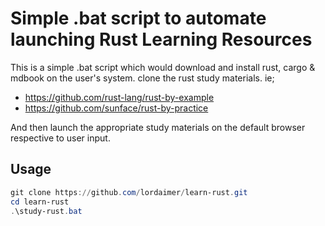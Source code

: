 # Simple .bat script to automate launching Rust Learning Resources

This is a simple .bat script which would download and install rust, cargo & mdbook on the user's system. clone the rust study materials. 
ie; 
- https://github.com/rust-lang/rust-by-example 
- https://github.com/sunface/rust-by-practice

And then launch the appropriate study materials on the default browser respective to user input.

## Usage

```powershell
git clone https://github.com/lordaimer/learn-rust.git
cd learn-rust
.\study-rust.bat
```

